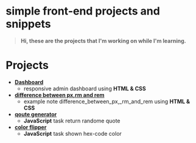 # simple front-end projects and snippets

> **Hi, these are the projects that I'm working on while I'm learning.**

# Projects

-   **[Dashboard](https://github.com/mbnosama/small-front-end-projectes/tree/master/dashboard)**
    -   responsive admin dashboard using **HTML & CSS**
-   **[difference between px,rm and rem](https://github.com/mbnosama/small-front-end-projectes/tree/master/difference_between_px,_rm_and_rem)**
    -   example note difference_between_px,\_rm_and_rem using **HTML & CSS**
-   **[qoute generator](https://github.com/mbnosama/small-front-end-projectes/tree/master/Random%20Qoute%20Generator)**
    -   **JavaScript** task return randome quote
-   **[color flipper](https://github.com/mbnosama/small-front-end-projectes/tree/master/Color%20flipper)**
    -   **JavaScript** task shown hex-code color
